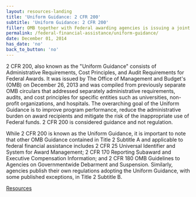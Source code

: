 ```yaml
---
layout: resources-landing
title: 'Uniform Guidance: 2 CFR 200'
subtitle: 'Uniform Guidance: 2 CFR 200'
filler: OMB together with Federal awarding agencies is issuing a joint interim final rule to implement the new guidance at 2 C.F.R. 200 titled Uniform Administrative Requirements, Cost Principles, and Audit Requirements for Federal Awards (Uniform Guidance).
permalink: /federal-financial-assistance/uniform-guidance/
date: December 01, 2014
has_date: 'no'
back_to_button: 'no'
---
```


2 CFR 200, also known as the "Uniform Guidance" consists of Administrative Requirements, Cost Principles, and Audit Requirements for Federal Awards. It was issued by The Office of Management and Budget's (OMB) on December 26, 2013 and was compiled from previously separate OMB circulars that addressed separately administrative requirements, audits, and cost principles for specific entities such as universities, non-profit organizations, and hospitals. The overarching goal of the Uniform Guidance is to improve program performance, reduce the administrative burden on award recipients and mitigate the risk of the inappropriate use of Federal funds. 2 CFR 200 is considered guidance and not regulation.

While 2 CFR 200 is known as the Uniform Guidance, it is important to note that other OMB Guidance contained in Title 2 Subtitle A and applicable to federal financial assistance includes 2 CFR 25 Universal Identifier and System for Award Management; 2 CFR 170 Reporting Subaward and Executive Compensation Information; and 2 CFR 180 OMB Guidelines to Agencies on Governmentwide Debarment and Suspension. Similarly, agencies publish their own regulations adopting the Uniform Guidance, with some published exceptions, in Title 2 Subtitle B.

<!-- <span style="word-break: break-word; overflow-wrap:break-word;"><a href="{{site.baseurl}}/resources/#focus_area=*&sub_focus_area=*&type=.guidance&source=*&fiscal_year=*">https://www.cfo.gov/resources/#focus_area=*&sub_focus_area=*&type=.guidance&source=*&fiscal_year=*</a></span> -->

<a class="padding-x-4 margin-top-1 text-no-underline text-white margin-bottom-1 usa-button bg-blue border-0 padding-1" href="{{site.baseurl}}/resources/#focus_area=*&sub_focus_area=*&type=.guidance&source=*&fiscal_year=*">Resources</a>
